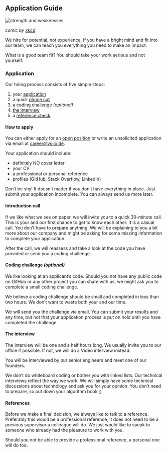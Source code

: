 ## Application Guide

![strength and weaknesses](https://imgs.xkcd.com/comics/strengths_and_weaknesses.png)

_comic by [xkcd](https://xkcd.com/1545/)_

We hire for potential, not experience. If you have a bright mind and fit into our team,
we can teach you everything you need to make an impact.

What is a good team fit? You should take your work serious and not yourself.

### Application

Our hiring process consists of five simple steps:

1.  your [application](#how-to-apply)
2.  a quick [phone call](#introduction-call)
3.  a [coding challenge](#coding-challenge) _(optional)_
4.  [the interview](#the-interview)
5.  a [reference check](#references)

#### How to apply

You can either apply for an [open position](https://voiio.de/karriere/) or write an
unsolicited application via email at
[career@voiio.de](mailto:career@voiio.de).

Your application should include:

- definitely NO cover letter
- your CV
- a professional or personal reference
- profiles (GitHub, Stack Overflow, LinkedIn)

Don’t be shy! It doesn’t matter if you don’t have everything in place.
Just submit your application incomplete. You can always send us more later.

#### Introduction call

If we like what we see on paper, we will invite you to a quick 30-minute call. This is
your and our first chance to get to know each other. It is a casual call. You don’t have
to prepare anything. We will be explaining to you a bit more about our company and might
be asking for some missing information to complete your application.

After the call, we will reassess and take a look at the code you have provided or send
you a coding challenge.

#### Coding challenge _(optional)_

We like looking at an applicant’s code. Should you not have any public code on GitHub or
any other project you can share with us, we might ask you to complete a small coding
challenge.

We believe a coding challenge should be small and completed in less than two hours. We
don’t want to waste both your and our time.

We will send you the challenge via email. You can submit your results and any time, but
not that your application process is put on hold until you have completed the challenge.

#### The interview

The interview will be one and a half hours long. We usually invite you to our office if
possible. If not, we will do a Video interview instead.

You will be interviewed by our senior engineers and meet one of our founders.

We don’t do whiteboard coding or bother you with linked lists. Our technical interviews
reflect the way we work. We will simply have some technical discussions about technology
and ask you for your opinion. You don’t need to prepare, so put down your algorithm book
;)

#### References

Before we make a final decision, we always like to talk to a reference. Preferably this
would be a professional reference, it does not need to be a previous supervisor a
colleague will do. We just would like to speak to someone who already had the pleasure
to work with you.

Should you not be able to provide a professional reference, a personal one will do too.
